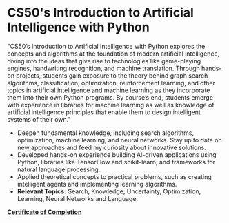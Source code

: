 # CS50's Introduction to Artificial Intelligence with Python

"CS50’s Introduction to Artificial Intelligence with Python explores the concepts and algorithms at the foundation of modern artificial intelligence, diving into the ideas that give rise to technologies like game-playing engines, handwriting recognition, and machine translation. Through hands-on projects, students gain exposure to the theory behind graph search algorithms, classification, optimization, reinforcement learning, and other topics in artificial intelligence and machine learning as they incorporate them into their own Python programs. By course’s end, students emerge with experience in libraries for machine learning as well as knowledge of artificial intelligence principles that enable them to design intelligent systems of their own."

- Deepen fundamental knowledge, including search algorithms, optimization, machine learning, and neural networks. Stay up to date on new approaches and feed my curiosity about innovative solutions.
- Developed hands-on experience building AI-driven applications using Python, libraries like TensorFlow and scikit-learn, and frameworks for natural language processing.
- Applied theoretical concepts to practical problems, such as creating intelligent agents and implementing learning algorithms.
- **Relevant Topics:** Search, Knowledge, Uncertainty, Optimization, Learning, Neural Networks and Language.


[**Certificate of Completion**](https://certificates.cs50.io/e471ccf6-84d4-4f3f-b74a-dbc0998c60b1)
